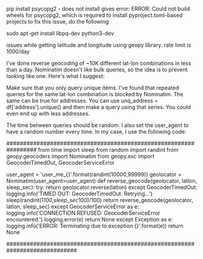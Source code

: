 pip install psycopg2 - does not install gives error:
ERROR: Could not build wheels for psycopg2, which is required to install pyproject.toml-based projects
to fix this issue, do the following

sudo apt-get install libpq-dev python3-dev

issues while getting latitude and longitude using geopy library.
rate limit is 1000/day

I've done reverse geocoding of ~10K different lat-lon combinations in less than a day. Nominatim doesn't like bulk queries, so the idea is to prevent looking like one. Here's what I suggest:

Make sure that you only query unique items. I've found that repeated queries for the same lat-lon combination is blocked by Nominatim. The same can be true for addresses. You can use unq_address = df['address'].unique() and then make a query using that series. You could even end up with less addresses.

The time between queries should be random. I also set the user_agent to have a random number every time. In my case, I use the following code:

#################################################################
from time import sleep
from random import randint
from geopy.geocoders import Nominatim
from geopy.exc import GeocoderTimedOut, GeocoderServiceError

user_agent = 'user_me_{}'.format(randint(10000,99999))
geolocator = Nominatim(user_agent=user_agent)
def reverse_geocode(geolocator, latlon, sleep_sec):
    try:
        return geolocator.reverse(latlon)
    except GeocoderTimedOut:
        logging.info('TIMED OUT: GeocoderTimedOut: Retrying...')
        sleep(randint(1*100,sleep_sec*100)/100)
        return reverse_geocode(geolocator, latlon, sleep_sec)
    except GeocoderServiceError as e:
        logging.info('CONNECTION REFUSED: GeocoderServiceError encountered.')
        logging.error(e)
        return None
    except Exception as e:
        logging.info('ERROR: Terminating due to exception {}'.format(e))
        return None

#############################################################################

